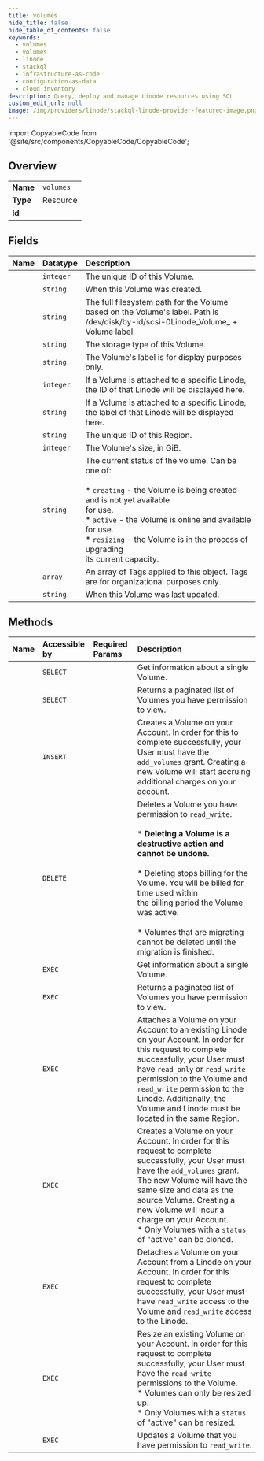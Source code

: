 ```yaml
---
title: volumes
hide_title: false
hide_table_of_contents: false
keywords:
  - volumes
  - volumes
  - linode    
  - stackql
  - infrastructure-as-code
  - configuration-as-data
  - cloud inventory
description: Query, deploy and manage Linode resources using SQL
custom_edit_url: null
image: /img/providers/linode/stackql-linode-provider-featured-image.png
---
```


import CopyableCode from '@site/src/components/CopyableCode/CopyableCode';




## Overview
<table><tbody>
<tr><td><b>Name</b></td><td><code>volumes</code></td></tr>
<tr><td><b>Type</b></td><td>Resource</td></tr>
<tr><td><b>Id</b></td><td><CopyableCode code="linode.volumes.volumes" /></td></tr>
</tbody></table>

## Fields
| Name | Datatype | Description |
|:-----|:---------|:------------|
| <CopyableCode code="id" /> | `integer` | The unique ID of this Volume. |
| <CopyableCode code="created" /> | `string` | When this Volume was created. |
| <CopyableCode code="filesystem_path" /> | `string` | The full filesystem path for the Volume based on the Volume's label. Path is /dev/disk/by-id/scsi-0Linode_Volume_ + Volume label.<br /> |
| <CopyableCode code="hardware_type" /> | `string` | The storage type of this Volume. |
| <CopyableCode code="label" /> | `string` | The Volume's label is for display purposes only.<br /> |
| <CopyableCode code="linode_id" /> | `integer` | If a Volume is attached to a specific Linode, the ID of that Linode will be displayed here.<br /> |
| <CopyableCode code="linode_label" /> | `string` | If a Volume is attached to a specific Linode, the label of that Linode will be displayed here.<br /> |
| <CopyableCode code="region" /> | `string` | The unique ID of this Region. |
| <CopyableCode code="size" /> | `integer` | The Volume's size, in GiB.<br /> |
| <CopyableCode code="status" /> | `string` | The current status of the volume.  Can be one of:<br /><br />  * `creating` - the Volume is being created and is not yet available<br />    for use.<br />  * `active` - the Volume is online and available for use.<br />  * `resizing` - the Volume is in the process of upgrading<br />    its current capacity.<br /> |
| <CopyableCode code="tags" /> | `array` | An array of Tags applied to this object.  Tags are for organizational purposes only.<br /> |
| <CopyableCode code="updated" /> | `string` | When this Volume was last updated. |
## Methods
| Name | Accessible by | Required Params | Description |
|:-----|:--------------|:----------------|:------------|
| <CopyableCode code="getVolume" /> | `SELECT` | <CopyableCode code="volumeId" /> | Get information about a single Volume.<br /> |
| <CopyableCode code="getVolumes" /> | `SELECT` |  | Returns a paginated list of Volumes you have permission to view.<br /> |
| <CopyableCode code="createVolume" /> | `INSERT` | <CopyableCode code="data__label" /> | Creates a Volume on your Account. In order for this to complete successfully, your User must have the `add_volumes` grant. Creating a new Volume will start accruing additional charges on your account.<br /> |
| <CopyableCode code="deleteVolume" /> | `DELETE` | <CopyableCode code="volumeId" /> | Deletes a Volume you have permission to `read_write`.<br /><br />* **Deleting a Volume is a destructive action and cannot be undone.**<br /><br />* Deleting stops billing for the Volume. You will be billed for time used within<br />the billing period the Volume was active.<br /><br />* Volumes that are migrating cannot be deleted until the migration is finished.<br /> |
| <CopyableCode code="_getVolume" /> | `EXEC` | <CopyableCode code="volumeId" /> | Get information about a single Volume.<br /> |
| <CopyableCode code="_getVolumes" /> | `EXEC` |  | Returns a paginated list of Volumes you have permission to view.<br /> |
| <CopyableCode code="attachVolume" /> | `EXEC` | <CopyableCode code="volumeId, data__linode_id" /> | Attaches a Volume on your Account to an existing Linode on your Account. In order for this request to complete successfully, your User must have `read_only` or `read_write` permission to the Volume and `read_write` permission to the Linode. Additionally, the Volume and Linode must be located in the same Region.<br /> |
| <CopyableCode code="cloneVolume" /> | `EXEC` | <CopyableCode code="volumeId, data__label" /> | Creates a Volume on your Account. In order for this request to complete successfully, your User must have the `add_volumes` grant. The new Volume will have the same size and data as the source Volume. Creating a new Volume will incur a charge on your Account.<br />* Only Volumes with a `status` of "active" can be cloned.<br /> |
| <CopyableCode code="detachVolume" /> | `EXEC` | <CopyableCode code="volumeId" /> | Detaches a Volume on your Account from a Linode on your Account. In order for this request to complete successfully, your User must have `read_write` access to the Volume and `read_write` access to the Linode.<br /> |
| <CopyableCode code="resizeVolume" /> | `EXEC` | <CopyableCode code="volumeId, data__size" /> | Resize an existing Volume on your Account. In order for this request to complete successfully, your User must have the `read_write` permissions to the Volume.<br />* Volumes can only be resized up.<br />* Only Volumes with a `status` of "active" can be resized.<br /> |
| <CopyableCode code="updateVolume" /> | `EXEC` | <CopyableCode code="volumeId" /> | Updates a Volume that you have permission to `read_write`.<br /> |
